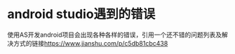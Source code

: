# android studio遇到的错误

使用AS开发android项目会出现各种各样的错误，引用一个还不错的问题列表及解决方式的链接<https://www.jianshu.com/p/c5db81cbc438>

